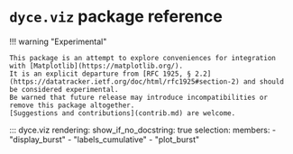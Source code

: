<!--- -*- encoding: utf-8 -*-
  Copyright and other protections apply. Please see the accompanying LICENSE file for
  rights and restrictions governing use of this software. All rights not expressly
  waived or licensed are reserved. If that file is missing or appears to be modified
  from its original, then please contact the author before viewing or using this
  software in any capacity.

  !!!!!!!!!!!!!!!!!!!!!!!!!!!!!!!!!!!!!!!!!!!!!!!!!!!!!!!!!!!!!!!!!!!!
  !!!!!!!!!!!!!!! IMPORTANT: READ THIS BEFORE EDITING! !!!!!!!!!!!!!!!
  !!!!!!!!!!!!!!!!!!!!!!!!!!!!!!!!!!!!!!!!!!!!!!!!!!!!!!!!!!!!!!!!!!!!
  Please keep each sentence on its own unwrapped line.
  It looks like crap in a text editor, but it has no effect on rendering, and it allows much more useful diffs.
  Thank you!
-->

# ``dyce.viz`` package reference

!!! warning "Experimental"

    This package is an attempt to explore conveniences for integration with [Matplotlib](https://matplotlib.org/).
    It is an explicit departure from [RFC 1925, § 2.2](https://datatracker.ietf.org/doc/html/rfc1925#section-2) and should be considered experimental.
    Be warned that future release may introduce incompatibilities or remove this package altogether.
    [Suggestions and contributions](contrib.md) are welcome.

::: dyce.viz
    rendering:
      show_if_no_docstring: true
    selection:
      members:
        - "display_burst"
        - "labels_cumulative"
        - "plot_burst"

